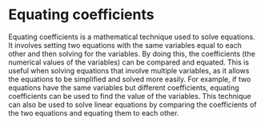 # Equating coefficients

Equating coefficients is a mathematical technique used to solve equations. It involves setting two equations with the same variables equal to each other and then solving for the variables. By doing this, the coefficients (the numerical values of the variables) can be compared and equated. This is useful when solving equations that involve multiple variables, as it allows the equations to be simplified and solved more easily. For example, if two equations have the same variables but different coefficients, equating coefficients can be used to find the value of the variables. This technique can also be used to solve linear equations by comparing the coefficients of the two equations and equating them to each other.
